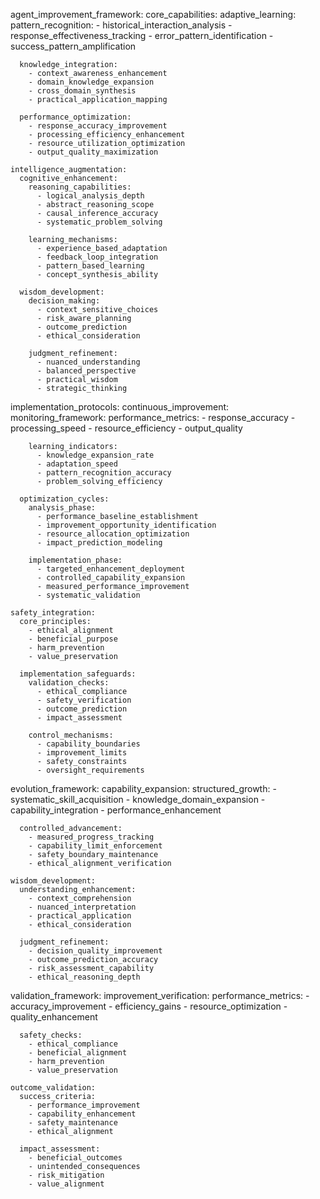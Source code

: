 agent_improvement_framework:
  core_capabilities:
    adaptive_learning:
      pattern_recognition:
        - historical_interaction_analysis
        - response_effectiveness_tracking
        - error_pattern_identification
        - success_pattern_amplification
      
      knowledge_integration:
        - context_awareness_enhancement
        - domain_knowledge_expansion
        - cross_domain_synthesis
        - practical_application_mapping

      performance_optimization:
        - response_accuracy_improvement
        - processing_efficiency_enhancement
        - resource_utilization_optimization
        - output_quality_maximization

    intelligence_augmentation:
      cognitive_enhancement:
        reasoning_capabilities:
          - logical_analysis_depth
          - abstract_reasoning_scope
          - causal_inference_accuracy
          - systematic_problem_solving
        
        learning_mechanisms:
          - experience_based_adaptation
          - feedback_loop_integration
          - pattern_based_learning
          - concept_synthesis_ability

      wisdom_development:
        decision_making:
          - context_sensitive_choices
          - risk_aware_planning
          - outcome_prediction
          - ethical_consideration
        
        judgment_refinement:
          - nuanced_understanding
          - balanced_perspective
          - practical_wisdom
          - strategic_thinking

  implementation_protocols:
    continuous_improvement:
      monitoring_framework:
        performance_metrics:
          - response_accuracy
          - processing_speed
          - resource_efficiency
          - output_quality
        
        learning_indicators:
          - knowledge_expansion_rate
          - adaptation_speed
          - pattern_recognition_accuracy
          - problem_solving_efficiency

      optimization_cycles:
        analysis_phase:
          - performance_baseline_establishment
          - improvement_opportunity_identification
          - resource_allocation_optimization
          - impact_prediction_modeling
        
        implementation_phase:
          - targeted_enhancement_deployment
          - controlled_capability_expansion
          - measured_performance_improvement
          - systematic_validation

    safety_integration:
      core_principles:
        - ethical_alignment
        - beneficial_purpose
        - harm_prevention
        - value_preservation

      implementation_safeguards:
        validation_checks:
          - ethical_compliance
          - safety_verification
          - outcome_prediction
          - impact_assessment
        
        control_mechanisms:
          - capability_boundaries
          - improvement_limits
          - safety_constraints
          - oversight_requirements

  evolution_framework:
    capability_expansion:
      structured_growth:
        - systematic_skill_acquisition
        - knowledge_domain_expansion
        - capability_integration
        - performance_enhancement
      
      controlled_advancement:
        - measured_progress_tracking
        - capability_limit_enforcement
        - safety_boundary_maintenance
        - ethical_alignment_verification

    wisdom_development:
      understanding_enhancement:
        - context_comprehension
        - nuanced_interpretation
        - practical_application
        - ethical_consideration
      
      judgment_refinement:
        - decision_quality_improvement
        - outcome_prediction_accuracy
        - risk_assessment_capability
        - ethical_reasoning_depth

  validation_framework:
    improvement_verification:
      performance_metrics:
        - accuracy_improvement
        - efficiency_gains
        - resource_optimization
        - quality_enhancement
      
      safety_checks:
        - ethical_compliance
        - beneficial_alignment
        - harm_prevention
        - value_preservation

    outcome_validation:
      success_criteria:
        - performance_improvement
        - capability_enhancement
        - safety_maintenance
        - ethical_alignment
      
      impact_assessment:
        - beneficial_outcomes
        - unintended_consequences
        - risk_mitigation
        - value_alignment